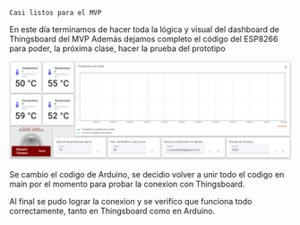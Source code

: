 `Casi listos para el MVP`

En este día terminamos de hacer toda la lógica y visual del dashboard de Thingsboard del MVP
Además dejamos completo el código del ESP8266 para poder, la próxima clase, hacer la prueba del prototipo

![dashboard](https://raw.githubusercontent.com/SisCom-PI2-2023-2/proyecto-keep-it-cool/main/docs/_posts/img/DashBoardMVPFinal.PNG)

Se cambio el codigo de Arduino, se decidio volver a unir todo el codigo en main por el momento para probar la conexion con Thingsboard.

Al final se pudo lograr la conexion y se verifico que funciona todo correctamente, tanto en Thingsboard como en Arduino.
